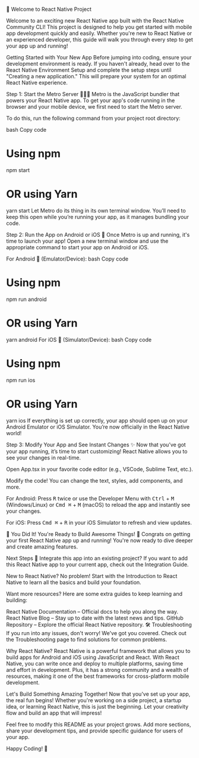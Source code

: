 🚀 Welcome to  React Native Project

Welcome to an exciting new React Native app built with the React Native Community CLI! This project is designed to help you get started with mobile app development quickly and easily. Whether you're new to React Native or an experienced developer, this guide will walk you through every step to get your app up and running!

Getting Started with Your New App
Before jumping into coding, ensure your development environment is ready. If you haven't already, head over to the React Native Environment Setup and complete the setup steps until "Creating a new application." This will prepare your system for an optimal React Native experience.

Step 1: Start the Metro Server 🏃‍♂️💨
Metro is the JavaScript bundler that powers your React Native app. To get your app's code running in the browser and your mobile device, we first need to start the Metro server.

To do this, run the following command from your project root directory:

bash
Copy code
# Using npm
npm start

# OR using Yarn
yarn start
Let Metro do its thing in its own terminal window. You’ll need to keep this open while you’re running your app, as it manages bundling your code.

Step 2: Run the App on Android or iOS 📱
Once Metro is up and running, it's time to launch your app! Open a new terminal window and use the appropriate command to start your app on Android or iOS.

For Android 📱 (Emulator/Device):
bash
Copy code
# Using npm
npm run android

# OR using Yarn
yarn android
For iOS 📱 (Simulator/Device):
bash
Copy code
# Using npm
npm run ios

# OR using Yarn
yarn ios
If everything is set up correctly, your app should open up on your Android Emulator or iOS Simulator. You’re now officially in the React Native world!

Step 3: Modify Your App and See Instant Changes ✨
Now that you’ve got your app running, it’s time to start customizing! React Native allows you to see your changes in real-time.

Open App.tsx in your favorite code editor (e.g., VSCode, Sublime Text, etc.).

Modify the code! You can change the text, styles, add components, and more.

For Android: Press <kbd>R</kbd> twice or use the Developer Menu with <kbd>Ctrl</kbd> + <kbd>M</kbd> (Windows/Linux) or <kbd>Cmd ⌘</kbd> + <kbd>M</kbd> (macOS) to reload the app and instantly see your changes.

For iOS: Press <kbd>Cmd ⌘</kbd> + <kbd>R</kbd> in your iOS Simulator to refresh and view updates.

🎉 You Did It! You're Ready to Build Awesome Things! 🎉
Congrats on getting your first React Native app up and running! You're now ready to dive deeper and create amazing features.

Next Steps 🚀
Integrate this app into an existing project? If you want to add this React Native app to your current app, check out the Integration Guide.

New to React Native? No problem! Start with the Introduction to React Native to learn all the basics and build your foundation.

Want more resources? Here are some extra guides to keep learning and building:

React Native Documentation – Official docs to help you along the way.
React Native Blog – Stay up to date with the latest news and tips.
GitHub Repository – Explore the official React Native repository.
🛠️ Troubleshooting
If you run into any issues, don't worry! We've got you covered. Check out the Troubleshooting page to find solutions for common problems.

Why React Native?
React Native is a powerful framework that allows you to build apps for Android and iOS using JavaScript and React. With React Native, you can write once and deploy to multiple platforms, saving time and effort in development. Plus, it has a strong community and a wealth of resources, making it one of the best frameworks for cross-platform mobile development.

Let's Build Something Amazing Together!
Now that you've set up your app, the real fun begins! Whether you're working on a side project, a startup idea, or learning React Native, this is just the beginning. Let your creativity flow and build an app that will impress!

Feel free to modify this README as your project grows. Add more sections, share your development tips, and provide specific guidance for users of your app.

Happy Coding! 🎉

